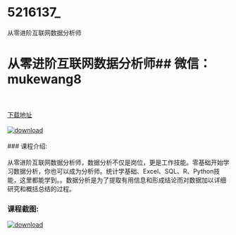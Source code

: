 # 5216137_
从零进阶互联网数据分析师
# 从零进阶互联网数据分析师## 微信：mukewang8
<br/></br>[下载地址](http://www.36tz.cn/article/5216137 "下载地址")
<br/></br>[![download](http://36tz.cn/muke_img/2020_11_2-41-300x164.png "下载地址")](http://www.36tz.cn/article/5216137 "下载地址")
<br/></br>### 课程介绍:<br/></br>从零进阶互联网数据分析师，数据分析不仅是岗位，更是工作技能。零基础开始学习数据分析，你也可以成为分析师。统计学基础、Excel、SQL、R、Python技能，这里都能学到。。数据分析是为了提取有用信息和形成结论而对数据加以详细研究和概括总结的过程。

### 课程截图:
[![download](http://36tz.cn/muke_img/2020_11_1-41.png "下载地址")](http://www.36tz.cn/article/5216137 "下载地址")
